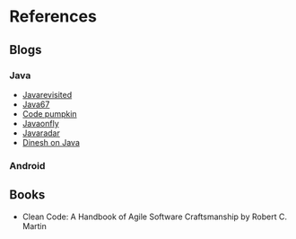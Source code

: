 # References

## Blogs

### Java

- [Javarevisited](http://javarevisited.blogspot.fr)
- [Java67](http://www.java67.com)
- [Code pumpkin](http://codepumpkin.com)
- [Javaonfly](http://javaonfly.blogspot.fr/)
- [Javaradar](https://javaradar.blogspot.com/)
- [Dinesh on Java](https://www.dineshonjava.com/)

### Android

## Books

- Clean Code: A Handbook of Agile Software Craftsmanship
  by Robert C. Martin

<!-- http://javarevisited.blogspot.fr/2013/01/top-5-java-programming-books-best-good.html
http://javarevisited.blogspot.fr/2015/07/5-data-structure-and-algorithm-books-best-must-read.html-->